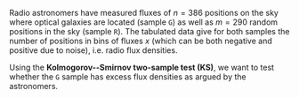 Radio astronomers have measured fluxes of $n = 386$ positions on the sky
where optical galaxies are located (sample `G`) as well as $m = 290$ random
positions in the sky (sample `R`). The tabulated data give for both samples the number of positions
in bins of fluxes $x$ (which can be both negative and positive due to noise),
i.e. radio flux densities.

Using the **Kolmogorov--Smirnov two-sample test (KS)**, we want to test whether the `G`
sample has excess flux densities as argued by the astronomers.
